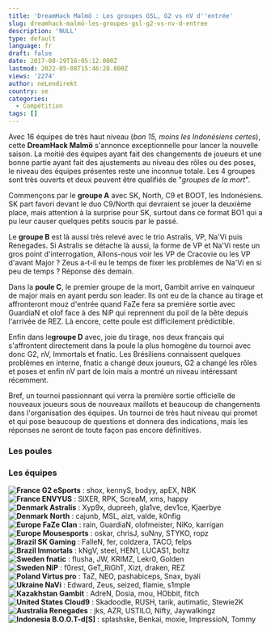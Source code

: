 ```yaml
---
title: 'DreamHack Malmö : Les groupes GSL, G2 vs nV d''entrée'
slug: dreamhack-malmö-les-groupes-gsl-g2-vs-nv-d-entree
description: 'NULL'
type: default
language: fr
draft: false
date: 2017-08-29T16:05:12.000Z
lastmod: 2022-05-08T15:46:28.000Z
views: '2274'
author: neLendirekt
country: se
categories:
  - Compétition
tags: []
---
```

Avec 16 équipes de très haut niveau (_bon 15, moins les Indonésiens certes_), cette **DreamHack Malmö** s'annonce exceptionnelle pour lancer la nouvelle saison. La moitié des équipes ayant fait des changements de joueurs et une bonne partie ayant fait des ajustements au niveau des rôles ou des poses, le niveau des équipes présentes reste une inconnue totale. Les 4 groupes sont très ouverts et deux peuvent être qualifiés de "_groupes de la mort_".

Commençons par le **groupe A** avec SK, North, C9 et BOOT, les Indonésiens. SK part favori devant le duo C9/North qui devraient se jouer la deuxième place, mais attention à la surprise pour SK, surtout dans ce format BO1 qui a pu leur causer quelques petits soucis par le passé.

Le **groupe B** est là aussi très relevé avec le trio Astralis, VP, Na'Vi puis Renegades. Si Astralis se détache là aussi, la forme de VP et Na'Vi reste un gros point d'interrogation, Allons-nous voir les VP de Cracovie ou les VP d'avant Major ? Zeus a-t-il eu le temps de fixer les problèmes de Na'Vi en si peu de temps ? Réponse dès demain.

Dans la **poule C**, le premier groupe de la mort, Gambit arrive en vainqueur de major mais en ayant perdu son leader. Ils ont eu de la chance au tirage et affronteront mouz d'entrée quand FaZe fera sa première sortie avec GuardiaN et olof face à des NiP qui reprennent du poil de la bête depuis l'arrivée de REZ. Là encore, cette poule est difficilement prédictible.

Enfin dans le**groupe D** avec, joie du tirage, nos deux français qui s'affrontent directement dans la poule la plus homogène du tournoi avec donc G2, nV, Immortals et fnatic. Les Brésiliens connaissent quelques problèmes en interne, fnatic a changé deux joueurs, G2 a changé les rôles et poses et enfin nV part de loin mais a montré un niveau intéressant récemment. 

Bref, un tournoi passionnant qui verra la première sortie officielle de nouveaux joueurs sous de nouveaux maillots et beaucoup de changements dans l'organisation des équipes. Un tournoi de très haut niveau qui promet et qui pose beaucoup de questions et donnera des indications, mais les réponses ne seront de toute façon pas encore définitives.

### **Les poules**

### **Les équipes**

**![France](/images/countries/fr.svg)⁠ G2 eSports** : shox, kennyS, bodyy, apEX, NBK  
**![France](/images/countries/fr.svg)⁠ ENVYUS** : SIXER, RPK, ScreaM, xms, happy  
**![Denmark](/images/countries/dk.svg)⁠ Astralis** : Xyp9x, dupreeh, gla1ve, dev1ce, Kjaerbye  
**![Denmark](/images/countries/dk.svg)⁠** **North** : cajunb, MSL, aizt, valde, k0nfig  
**![Europe](/images/countries/eu.svg)⁠ FaZe Clan** : rain, GuardiaN, olofmeister, NiKo, karrigan  
**![Europe](/images/countries/eu.svg)⁠ Mousesports** : oskar, chrisJ, suNny, STYKO, ropz  
**![Brazil](/images/countries/br.svg)⁠ SK Gaming** : FalleN, fer, coldzera, TACO, felps  
**![Brazil](/images/countries/br.svg)⁠ Immortals** : kNgV, steel, HEN1, LUCAS1, boltz  
**![Sweden](/images/countries/se.svg)⁠ fnatic** : flusha, JW, KRIMZ, Lekr0, Golden  
**![Sweden](/images/countries/se.svg)⁠ NiP** : f0rest, GeT\_RiGhT, Xizt, draken, REZ  
**![Poland](/images/countries/pl.svg)⁠ Virtus pro** : TaZ, NEO, pashabiceps, Snax, byali  
**![Ukraine](/images/countries/ua.svg)⁠ NaVi** : Edward, Zeus, seized, flamie, s1mple  
**![Kazakhstan](/images/countries/kz.svg)⁠ Gambit** : AdreN, Dosia, mou, HObbit, fitch  
**![United States](/images/countries/us.svg)⁠ Cloud9** : Skadoodle, RUSH, tarik, autimatic, Stewie2K  
**![Australia](/images/countries/au.svg)⁠ Renegades** : jks, AZR, USTILO, Nifty, Jaywalkingz  
**![Indonesia](/images/countries/id.svg)⁠ B.O.O.T-d\[S\]** : splashske, Benkai, moxie, ImpressioN, Tommy
